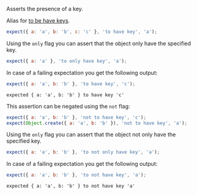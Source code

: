 Asserts the presence of a key.

Alias for [to be have keys](/assertions/object/to-have-keys).

<!-- evaluate -->
```javascript
expect({ a: 'a', b: 'b', c: 'c' }, 'to have key', 'a');
```
<!-- /evaluate -->

Using the `only` flag you can assert that the object only have the
specified key.

<!-- evaluate -->
```javascript
expect({ a: 'a' }, 'to only have key', 'a');
```
<!-- /evaluate -->

In case of a failing expectation you get the following output:

<!-- evaluate -->
```javascript
expect({ a: 'a', b: 'b' }, 'to have key', 'c');
```

```
expected { a: 'a', b: 'b' } to have key 'c'
```
<!-- /evaluate -->

This assertion can be negated using the `not` flag:

<!-- evaluate -->
```javascript
expect({ a: 'a', b: 'b' }, 'not to have key', 'c');
expect(Object.create({ a: 'a', b: 'b' }), 'not to have key', 'a');
```
<!-- /evaluate -->

Using the `only` flag you can assert that the object not only have the
specified key.

<!-- evaluate -->
```javascript
expect({ a: 'a', b: 'b' }, 'to not only have key', 'a');
```
<!-- /evaluate -->

In case of a failing expectation you get the following output:

<!-- evaluate -->
```javascript
expect({ a: 'a', b: 'b' }, 'to not have key', 'a');
```

```
expected { a: 'a', b: 'b' } to not have key 'a'
```
<!-- /evaluate -->
